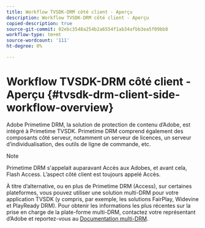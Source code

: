 ```yaml
---
title: Workflow TVSDK-DRM côté client - Aperçu
description: Workflow TVSDK-DRM côté client - Aperçu
copied-description: true
source-git-commit: 02ebc3548a254b2a6554f1ab34afbb3ea5f09bb8
workflow-type: tm+mt
source-wordcount: '111'
ht-degree: 0%

---
```


# Workflow TVSDK-DRM côté client - Aperçu {#tvsdk-drm-client-side-workflow-overview}

Adobe Primetime DRM, la solution de protection de contenu d’Adobe, est intégré à Primetime TVSDK. Primetime DRM comprend également des composants côté serveur, notamment un serveur de licences, un serveur d’individualisation, des outils de ligne de commande, etc.

>[!NOTE]
>
>Primetime DRM s&#39;appelait auparavant Accès aux Adobes, et avant cela, Flash Access. L’aspect côté client est toujours appelé Accès.

À titre d’alternative, ou en plus de Primetime DRM (Access), sur certaines plateformes, vous pouvez utiliser une solution multi-DRM pour votre application TVSDK (y compris, par exemple, les solutions FairPlay, Widevine et PlayReady DRM). Pour obtenir les informations les plus récentes sur la prise en charge de la plate-forme multi-DRM, contactez votre représentant d’Adobe et reportez-vous au [Documentation multi-DRM](../multi-drm-workflows/title-page/overview.md).
